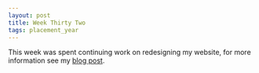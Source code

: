 ```yaml
---
layout: post
title: Week Thirty Two
tags: placement_year
---
```

This week was spent continuing work on redesigning my website, for more information see my [blog post]({{site.url}}posts/heybenshort/).